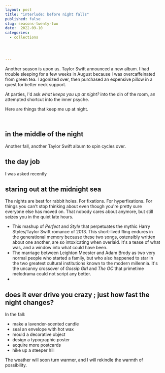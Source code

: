 ```yaml
---
layout: post
title: "interlude: before night falls"
published: false
slug: seasons-twenty-two
date:  2022-09-10
categories:
  - collections




---
```


Another season is upon us. Taylor Swift announced a new album. I had trouble sleeping for a few weeks in August because I was overcaffeinated from green tea. I agonized over, then purchased an expensive pillow in a quest for better neck support. 

At parties, I'd ask *what keeps you up at night?* into the din of the room, an attempted shortcut into the inner psyche.

Here are things that keep me up at night. 

<!--more-->

<br />

## in the middle of the night

Another fall, another Taylor Swift album to spin cycles over. 






## the day job

I was asked recently



## staring out at the **midnight** sea

The nights are best for rabbit holes. For fixations. For hyperfixations. For things you can't stop thinking about even though you're pretty sure everyone else has moved on. That nobody cares about anymore, but still seizes you in the quiet late hours. 
- This mashup of *Perfect* and *Style* that perpetuates the mythic Harry Styles/Taylor Swift romance of 2013. This short-lived fling endures in the generational memory because these two songs, ostensibly written about one another, are so intoxicating when overlaid. It's a tease of what was, and a window into what could have been.
- The marriage between Leighton Meester and Adam Brody as two very normal people who started a family, but who also happened to star in the two greatest cultural institutions known to the modern millennia. It's the uncanny crossover of *Gossip Girl* and *The OC* that primetime melodrama could not script any better. 
- 
 



## does it ever drive you crazy ; just how fast the night changes?


In the fall:

- make a lavender-scented candle
- seal an envelope with hot wax
- mould a decorative object
- design a typographic poster
- acquire more postcards
- hike up a steeper hill

The weather will soon turn warmer, and I will rekindle the warmth of possibility.
